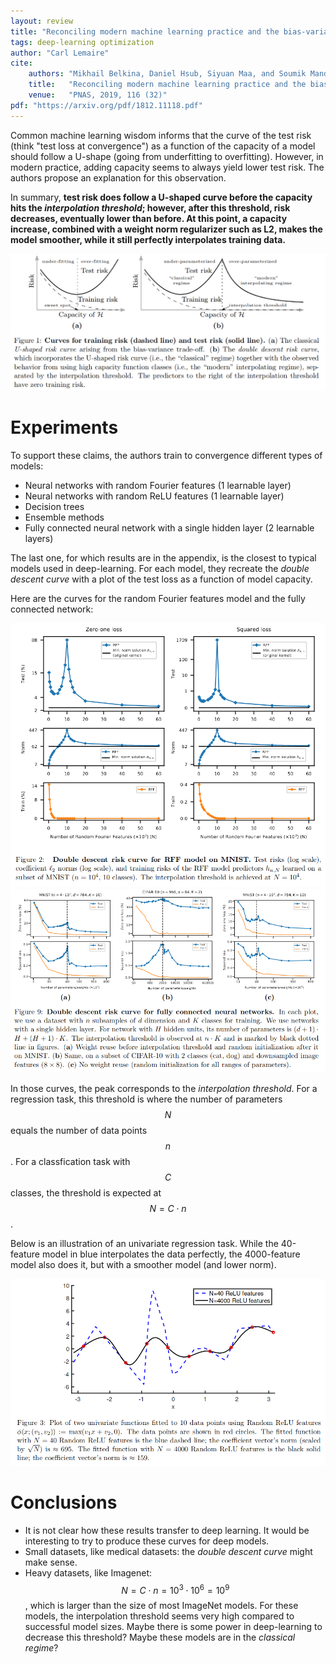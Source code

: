 ```yaml
---
layout: review
title: "Reconciling modern machine learning practice and the bias-variance trade-off"
tags: deep-learning optimization
author: "Carl Lemaire"
cite:
    authors: "Mikhail Belkina, Daniel Hsub, Siyuan Maa, and Soumik Mandal"
    title:   "Reconciling modern machine learning practice and the bias-variance trade-off"
    venue:   "PNAS, 2019, 116 (32)"
pdf: "https://arxiv.org/pdf/1812.11118.pdf"
---
```


Common machine learning wisdom informs that the curve of the test risk (think "test loss at convergence") as a function of the capacity of a model should follow a U-shape (going from underfitting to overfitting). However, in modern practice, adding capacity seems to always yield lower test risk. The authors propose an explanation for this observation.

In summary, **test risk does follow a U-shaped curve before the capacity hits the _interpolation threshold_; however, after this threshold, risk decreases, eventually lower than before. At this point, a capacity increase, combined with a weight norm regularizer such as L2, makes the model smoother, while it still perfectly interpolates training data.**

![](/article/images/double-descent-curve/fig1.png)

# Experiments

To support these claims, the authors train to convergence different types of models:

* Neural networks with random Fourier features (1 learnable layer)
* Neural networks with random ReLU features (1 learnable layer)
* Decision trees
* Ensemble methods
* Fully connected neural network with a single hidden layer (2 learnable layers)

The last one, for which results are in the appendix, is the closest to typical models used in deep-learning. For each model, they recreate the _double descent curve_ with a plot of the test loss as a function of model capacity.

Here are the curves for the random Fourier features model and the fully connected network:

![](/article/images/double-descent-curve/fig2.png)
![](/article/images/double-descent-curve/fig9.png)

In those curves, the peak corresponds to the _interpolation threshold_. For a regression task, this threshold is where the number of parameters $$ N $$ equals the number of data points $$ n $$. For a classfication task with $$ C $$ classes, the threshold is expected at $$ N = C \cdot n $$. 

Below is an illustration of an univariate regression task. While the 40-feature model in blue interpolates the data perfectly, the 4000-feature model also does it, but with a smoother model (and lower norm).

![](/article/images/double-descent-curve/fig3.png)

# Conclusions

* It is not clear how these results transfer to deep learning. It would be interesting to try to produce these curves for deep models.
* Small datasets, like medical datasets: the _double descent curve_ might make sense.
* Heavy datasets, like Imagenet: $$ N = C \cdot n = 10^3 \cdot 10^6 = 10^9 $$, which is larger than the size of most ImageNet models. For these models, the interpolation threshold seems very high compared to successful model sizes. Maybe there is some power in deep-learning to decrease this threshold? Maybe these models are in the _classical regime_?
